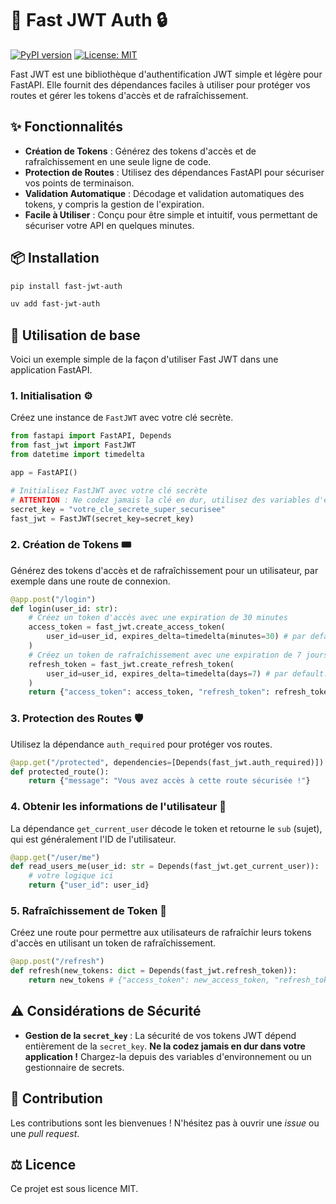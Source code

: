 # 🚀 Fast JWT Auth 🔒

[![PyPI version](https://badge.fury.io/py/fast-jwt-auth.svg)](https://badge.fury.io/py/fast-jwt-auth)
[![License: MIT](https://img.shields.io/badge/License-MIT-yellow.svg)](https://opensource.org/licenses/MIT)

Fast JWT est une bibliothèque d'authentification JWT simple et légère pour FastAPI. Elle fournit des dépendances faciles à utiliser pour protéger vos routes et gérer les tokens d'accès et de rafraîchissement.

## ✨ Fonctionnalités

-   **Création de Tokens** : Générez des tokens d'accès et de rafraîchissement en une seule ligne de code.
-   **Protection de Routes** : Utilisez des dépendances FastAPI pour sécuriser vos points de terminaison.
-   **Validation Automatique** : Décodage et validation automatiques des tokens, y compris la gestion de l'expiration.
-   **Facile à Utiliser** : Conçu pour être simple et intuitif, vous permettant de sécuriser votre API en quelques minutes.

## 📦 Installation

```bash
pip install fast-jwt-auth
```
```bash
uv add fast-jwt-auth
```

## 🚀 Utilisation de base

Voici un exemple simple de la façon d'utiliser Fast JWT dans une application FastAPI.

### 1. Initialisation ⚙️

Créez une instance de `FastJWT` avec votre clé secrète.

```python
from fastapi import FastAPI, Depends
from fast_jwt import FastJWT
from datetime import timedelta

app = FastAPI()

# Initialisez FastJWT avec votre clé secrète
# ATTENTION : Ne codez jamais la clé en dur, utilisez des variables d'environnement !
secret_key = "votre_cle_secrete_super_securisee"
fast_jwt = FastJWT(secret_key=secret_key)
```

### 2. Création de Tokens 🎟️

Générez des tokens d'accès et de rafraîchissement pour un utilisateur, par exemple dans une route de connexion.

```python
@app.post("/login")
def login(user_id: str):
    # Créez un token d'accès avec une expiration de 30 minutes
    access_token = fast_jwt.create_access_token(
        user_id=user_id, expires_delta=timedelta(minutes=30) # par defaut: 15 min
    )
    # Créez un token de rafraîchissement avec une expiration de 7 jours
    refresh_token = fast_jwt.create_refresh_token(
        user_id=user_id, expires_delta=timedelta(days=7) # par default: 3 jours
    )
    return {"access_token": access_token, "refresh_token": refresh_token}
```

### 3. Protection des Routes 🛡️

Utilisez la dépendance `auth_required` pour protéger vos routes.

```python
@app.get("/protected", dependencies=[Depends(fast_jwt.auth_required)])
def protected_route():
    return {"message": "Vous avez accès à cette route sécurisée !"}
```

### 4. Obtenir les informations de l'utilisateur 👤

La dépendance `get_current_user` décode le token et retourne le `sub` (sujet), qui est généralement l'ID de l'utilisateur.

```python
@app.get("/user/me")
def read_users_me(user_id: str = Depends(fast_jwt.get_current_user)):
    # votre logique ici
    return {"user_id": user_id}
```

### 5. Rafraîchissement de Token 🔄

Créez une route pour permettre aux utilisateurs de rafraîchir leurs tokens d'accès en utilisant un token de rafraîchissement.

```python
@app.post("/refresh")
def refresh(new_tokens: dict = Depends(fast_jwt.refresh_token)):
    return new_tokens # {"access_token": new_access_token, "refresh_token": new_refresh_token}
```

## ⚠️ Considérations de Sécurité

-   **Gestion de la `secret_key`** : La sécurité de vos tokens JWT dépend entièrement de la `secret_key`. **Ne la codez jamais en dur dans votre application !** Chargez-la depuis des variables d'environnement ou un gestionnaire de secrets.

## 🤝 Contribution

Les contributions sont les bienvenues ! N'hésitez pas à ouvrir une *issue* ou une *pull request*.

## ⚖️ Licence

Ce projet est sous licence MIT.
